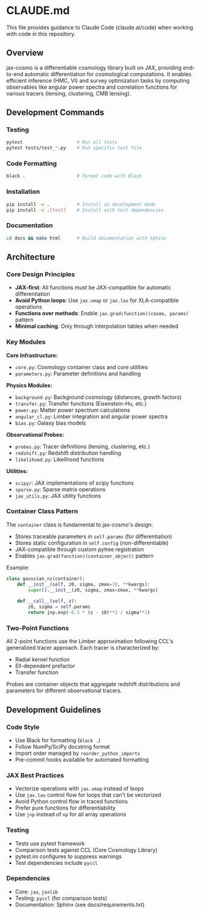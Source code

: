 # CLAUDE.md

This file provides guidance to Claude Code (claude.ai/code) when working with code in this repository.

## Overview

jax-cosmo is a differentiable cosmology library built on JAX, providing end-to-end automatic differentiation for cosmological computations. It enables efficient inference (HMC, VI) and survey optimization tasks by computing observables like angular power spectra and correlation functions for various tracers (lensing, clustering, CMB lensing).

## Development Commands

### Testing
```bash
pytest                    # Run all tests
pytest tests/test_*.py    # Run specific test file
```

### Code Formatting
```bash
black .                   # Format code with Black
```

### Installation
```bash
pip install -e .          # Install in development mode
pip install -e .[test]    # Install with test dependencies
```

### Documentation
```bash
cd docs && make html      # Build documentation with Sphinx
```

## Architecture

### Core Design Principles
- **JAX-first**: All functions must be JAX-compatible for automatic differentiation
- **Avoid Python loops**: Use `jax.vmap` or `jax.lax` for XLA-compatible operations
- **Functions over methods**: Enable `jax.grad(function)(cosmo, params)` pattern
- **Minimal caching**: Only through interpolation tables when needed

### Key Modules

**Core Infrastructure:**
- `core.py`: Cosmology container class and core utilities
- `parameters.py`: Parameter definitions and handling

**Physics Modules:**
- `background.py`: Background cosmology (distances, growth factors)
- `transfer.py`: Transfer functions (Eisenstein-Hu, etc.)
- `power.py`: Matter power spectrum calculations
- `angular_cl.py`: Limber integration and angular power spectra
- `bias.py`: Galaxy bias models

**Observational Probes:**
- `probes.py`: Tracer definitions (lensing, clustering, etc.)
- `redshift.py`: Redshift distribution handling
- `likelihood.py`: Likelihood functions

**Utilities:**
- `scipy/`: JAX implementations of scipy functions
- `sparse.py`: Sparse matrix operations
- `jax_utils.py`: JAX utility functions

### Container Class Pattern

The `container` class is fundamental to jax-cosmo's design:
- Stores traceable parameters in `self.params` (for differentiation)
- Stores static configuration in `self.config` (non-differentiable)
- JAX-compatible through custom pytree registration
- Enables `jax.grad(function)(container_object)` pattern

Example:
```python
class gaussian_nz(container):
    def __init__(self, z0, sigma, zmax=10, **kwargs):
        super().__init__(z0, sigma, zmax=zmax, **kwargs)
    
    def __call__(self, z):
        z0, sigma = self.params
        return jnp.exp(-0.5 * (z - z0)**2 / sigma**2)
```

### Two-Point Functions

All 2-point functions use the Limber approximation following CCL's generalized tracer approach. Each tracer is characterized by:
- Radial kernel function
- Ell-dependent prefactor  
- Transfer function

Probes are container objects that aggregate redshift distributions and parameters for different observational tracers.

## Development Guidelines

### Code Style
- Use Black for formatting (`black .`)
- Follow NumPy/SciPy docstring format
- Import order managed by `reorder_python_imports`
- Pre-commit hooks available for automated formatting

### JAX Best Practices
- Vectorize operations with `jax.vmap` instead of loops
- Use `jax.lax` control flow for loops that can't be vectorized  
- Avoid Python control flow in traced functions
- Prefer pure functions for differentiability
- Use `jnp` instead of `np` for all array operations

### Testing
- Tests use pytest framework
- Comparison tests against CCL (Core Cosmology Library)
- pytest.ini configures to suppress warnings
- Test dependencies include `pyccl`

### Dependencies
- Core: `jax`, `jaxlib`
- Testing: `pyccl` (for comparison tests)
- Documentation: Sphinx (see docs/requirements.txt)